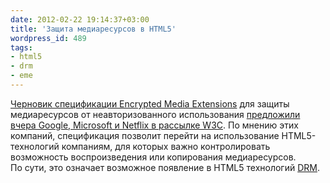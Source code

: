 ```yaml
---
date: 2012-02-22 19:14:37+03:00
title: 'Защита медиаресурсов в HTML5'
wordpress_id: 489
tags:
- html5
- drm
- eme
---
```


[Черновик спецификации Encrypted Media Extensions][1] для защиты медиаресурсов от неавторизованного использования [предложили вчера Google, Microsoft и Netflix в рассылке W3C][2]. По мнению этих компаний, спецификация позволит перейти на использование HTML5-технологий компаниям, для которых важно контролировать возможность воспроизведения или копирования медиаресурсов. По сути, это означает возможное появление в HTML5 технологий [DRM][3].

[1]: http://dvcs.w3.org/hg/html-media/raw-file/tip/encrypted-media/encrypted-media.html
[2]: http://lists.w3.org/Archives/Public/public-html/2012Feb/0273.html
[3]: http://ru.wikipedia.org/wiki/Технические_средства_защиты_авторских_прав
